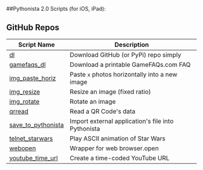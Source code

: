 ##Pythonista 2.0 Scripts (for iOS, iPad):

GitHub Repos
------------

| Script Name                         | Description   | 
| ----------------------------------- | ------------- | 
| [dl][woo]                           | Download GitHub (or PyPi) repo simply |
| [gamefaqs_dl][woo]                  | Download a printable GameFAQs.com FAQ |
| [img_paste_horiz][woo]              | Paste `x` photos horizontally into a new image |
| [img_resize][woo]                   | Resize an image (fixed ratio) |
| [img_rotate][woo]                   | Rotate an image |
| [qrread][woo]                       | Read a QR Code's data |
| [save_to_pythonista][woo]     | Import external application's file into Pythonista |
| [telnet_starwars][woo]              | Play ASCII animation of Star Wars |
| [webopen][woo]                      | Wrapper for web browser.open |	
| [youtube_time_url][woo]             | Create a time-coded YouTube URL |


[woo]: https://github.com/wizardofozzie

